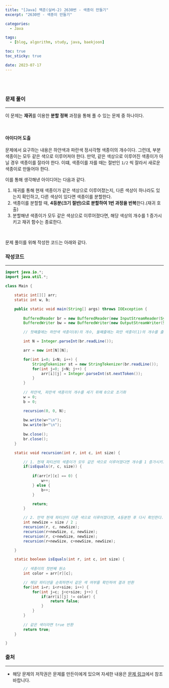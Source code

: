```yaml
---
title: "[Java] 백준(실버-2) 2630번 - 색종이 만들기"
excerpt: "2630번 - 색종이 만들기"

categories:
  - Java

tags:
  - [blog, algorithm, study, java, baekjoon]

toc: true
toc_sticky: true

date: 2023-07-17
---
```


<br><br>

### 문제 풀이

---

이 문제는 **재귀**를 이용한 **분할 정복** 과정을 통해 풀 수 있는 문제 중 하나이다.

<br>

#### 아이디어 도출

문제에서 요구하는 내용은 하얀색과 파란색 정사각형 색종이의 개수이다. 그런데, 부분 색종이는 모두 같은 색으로 이루어져야 한다.
만약, 같은 색상으로 이루어진 색종이가 아닐 경우 색종이를 잘라야 한다. 이떄, 색종이를 자를 때는 절반인 `1/2` 씩 잘라서 새로운 색종이로 만들어야 한다.

이를 통해 생각해낸 아이디어는 다음과 같다.

1. 재귀를 통해 현재 색종이가 같은 색상으로 이루어졌는지, 다른 색상이 하나라도 있는지 확인하고, 다른 색상이 있다면 색종이를 분할한다.
2. 색종이를 분할할 때, **4등분(크기 절반)으로 분할하여 1번 과정을 반복**한다.(재귀 호출)
3. 분할해낸 색종이가 모두 같은 색상으로 이루어졌다면, 해당 색상의 개수를 1 증가시키고 재귀 함수는 종료한다.

<br>

문제 풀이를 위해 작성한 코드는 아래와 같다.

### 작성코드

---

```java
import java.io.*;
import java.util.*;

class Main {    

    static int[][] arr;
    static int w, b;

    public static void main(String[] args) throws IOException {
        
        BufferedReader br = new BufferedReader(new InputStreamReader(System.in));
        BufferedWriter bw = new BufferedWriter(new OutputStreamWriter(System.out));

        // 첫째줄에는 하얀색 색종이(0)의 개수, 둘째줄에는 파란 색종이(1)의 개수를 출력

        int N = Integer.parseInt(br.readLine());

        arr = new int[N][N];

        for(int i=0; i<N; i++) {
            StringTokenizer st = new StringTokenizer(br.readLine());
            for(int j=0; j<N; j++) {
                arr[i][j] = Integer.parseInt(st.nextToken());
            }
        }
        
        // 하얀색, 파란색 색종이의 개수를 세기 위해 0으로 초기화
        w = 0;
        b = 0;

        recursion(0, 0, N);
        
        bw.write(w+"\n");
        bw.write(b+"\n");
        
        bw.close();
        br.close();
    }

    static void recursion(int r, int c, int size) {

        // 1. 현재 파티션의 색종이가 모두 같은 색으로 이루어졌다면 개수를 1 증가시키고 함수를 종료한다.
        if(isEquals(r, c, size)) {
            
            if(arr[r][c] == 0) {
                w++;
            } else {
                b++;
            }

            return;
        }

        // 2. 만약 현재 파티션이 다른 색으로 이루어졌다면, 4등분한 후 다시 확인한다.
        int newSize = size / 2 ;
        recursion(r, c, newSize);
        recursion(r+newSize, c, newSize);
        recursion(r, c+newSize, newSize);
        recursion(r+newSize, c+newSize, newSize);

    }

    static boolean isEquals(int r, int c, int size) {
        
        // 색종이의 첫번째 원소
        int color = arr[r][c];

        // 해당 파티션을 순회하면서 같은 색 여부를 확인하여 결과 반환
        for(int i=r; i<r+size; i++) {
            for(int j=c; j<c+size; j++) {
                if(arr[i][j] != color) {
                    return false;
                }
            }
        }
        
        // 같은 색이라면 true 반환
        return true;
    }

}
```

### 출처

---

- 해당 문제의 저작권은 문제를 만든이에게 있으며 자세한 내용은 [문제 링크](https://www.acmicpc.net/problem/2630)에서 참조바랍니다.